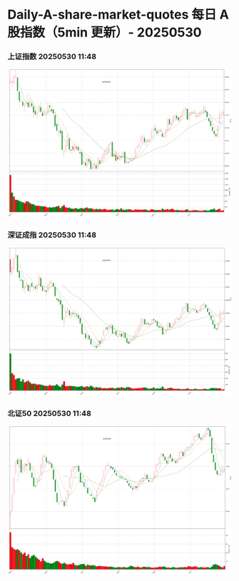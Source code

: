 
# Daily-A-share-market-quotes 每日 A 股指数（5min 更新）- 20250530

### 上证指数 20250530 11:48
![](./fig/2025/5/20250530-sh000001.png)

### 深证成指 20250530 11:48
![](./fig/2025/5/20250530-sz399001.png)

### 北证50 20250530 11:48
![](./fig/2025/5/20250530-bj899050.png)
